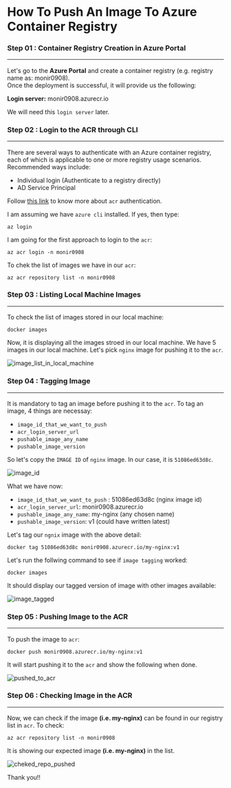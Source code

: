 # How To Push An Image To Azure Container Registry

### Step 01 : Container Registry Creation in Azure Portal<hr>
Let's go to the <b>Azure Portal</b> and create a container registry (e.g. registry name as: monir0908). <br>
Once the deployment is successful, it will provide us the following:<br>

<b>Login server:</b> monir0908.azurecr.io <br> 

We will need this `login server` later.

### Step 02 : Login to the ACR through CLI<hr>
There are several ways to authenticate with an Azure container registry, each of which is applicable to one or more registry usage scenarios.<br>
Recommended ways include:

- Individual login (Authenticate to a registry directly)
- AD Service Principal

Follow [this link](https://learn.microsoft.com/en-us/azure/container-registry/container-registry-authentication?tabs=azure-cli) to know more about `acr` authentication.<br>

I am assuming we have `azure cli` installed. If yes, then type:
```
az login
```
I am going for the first approach to login to the `acr`:
```
az acr login -n monir0908
```

To chek the list of images we have in our `acr`:
```
az acr repository list -n monir0908
```

### Step 03 : Listing Local Machine Images <hr>
To check the list of images stored in our local machine:

```
docker images
```

Now, it is displaying all the images stroed in our local machine. 
We have 5 images in our local machine. Let's pick `nginx` image for pushing it to the `acr`.


![image_list_in_local_machine](https://user-images.githubusercontent.com/47719314/194698498-648779fa-9c72-4e70-8be6-89bfe4ea7447.PNG)


### Step 04 :  Tagging Image<hr>
It is mandatory to tag an image before pushing it to the `acr`.
To tag an image, 4 things are necessay:

- `image_id_that_we_want_to_push`
- `acr_login_server_url`
- `pushable_image_any_name`
- `pushable_image_version`


So let's copy the `IMAGE ID` of `nginx` image. In our case, it is `51086ed63d8c`.


![image_id](https://user-images.githubusercontent.com/47719314/194698531-dc5a8bca-dbec-428f-9765-7f191f8b3650.PNG)

What we have now:<br>
- `image_id_that_we_want_to_push` : 51086ed63d8c (nginx image id)
- `acr_login_server_url`: monir0908.azurecr.io
- `pushable_image_any_name`: my-nginx (any chosen name)
- `pushable_image_version`: v1 (could have written latest)

Let's tag our `ngnix` image with the above detail:
```
docker tag 51086ed63d8c monir0908.azurecr.io/my-nginx:v1
```

Let's run the follwing command to see if `image tagging` worked:
```
docker images
```

It should display our tagged version of image with other images available:

![image_tagged](https://user-images.githubusercontent.com/47719314/194698562-7a61d98e-496a-4267-ba48-a17e15d724ac.PNG)


### Step 05 : Pushing Image to the ACR<hr>
To push the image to `acr`:
```
docker push monir0908.azurecr.io/my-nginx:v1
```

It will start pushing it to the `acr` and show the following when done.

![pushed_to_acr](https://user-images.githubusercontent.com/47719314/194698586-ff2badd2-af2c-4317-b247-47fea32ca61e.PNG)


### Step 06 : Checking Image in the ACR<hr>
Now, we can check if the image <b>(i.e. my-nginx)</b> can be found in our registry list in `acr`.
To check:

```
az acr repository list -n monir0908
```

It is showing our expected image <b>(i.e. my-nginx)</b> in the list.

![cheked_repo_pushed](https://user-images.githubusercontent.com/47719314/194698592-3c6097b0-ab2a-4433-9a1d-bd7ae800917f.PNG)



Thank you!!
